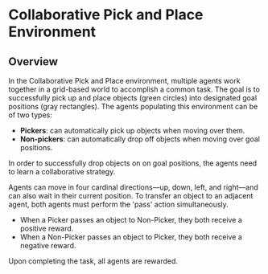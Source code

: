 # Collaborative Pick and Place Environment

## Overview
In the Collaborative Pick and Place environment, multiple agents work together in a grid-based world to accomplish a common task. The goal is to successfully pick up and place objects (green circles) into designated goal positions (gray rectangles). The agents populating this environment can be of two types:

- **Pickers**: can automatically pick up objects when moving over them.
- **Non-pickers**: can automatically drop off objects when moving over goal positions.

In order to successfully drop objects on on goal positions, the agents need to learn a collaborative strategy.

Agents can move in four cardinal directions—up, down, left, and right—and can also wait in their current position. To transfer an object to an adjacent agent, both agents must perform the 'pass' action simultaneously. 
- When a Picker passes an object to Non-Picker, they both receive a positive reward.
- When a Non-Picker passes an object to Picker, they both receive a negative reward.

Upon completing the task, all agents are rewarded.

